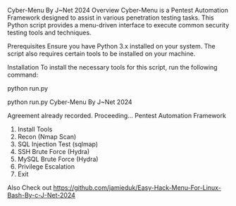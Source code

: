Cyber-Menu By J~Net 2024
Overview
Cyber-Menu is a Pentest Automation Framework designed to assist in various penetration testing tasks. This Python script provides a menu-driven interface to execute common security testing tools and techniques.

Prerequisites
Ensure you have Python 3.x installed on your system. The script also requires certain tools to be installed on your machine.

Installation
To install the necessary tools for this script, run the following command:

python run.py


python run.py 
Cyber-Menu By J~Net 2024

Agreement already recorded. Proceeding...
Pentest Automation Framework
1. Install Tools
2. Recon (Nmap Scan)
3. SQL Injection Test (sqlmap)
4. SSH Brute Force (Hydra)
5. MySQL Brute Force (Hydra)
6. Privilege Escalation
7. Exit


Also Check out https://github.com/jamieduk/Easy-Hack-Menu-For-Linux-Bash-By-c-J-Net-2024


